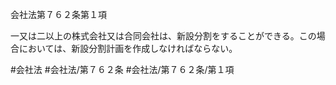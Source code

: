 会社法第７６２条第１項

一又は二以上の株式会社又は合同会社は、新設分割をすることができる。この場合においては、新設分割計画を作成しなければならない。

#会社法
#会社法/第７６２条
#会社法/第７６２条/第１項
